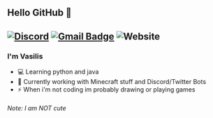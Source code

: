 ## Hello GitHub 👋
[![Discord](https://img.shields.io/badge/Discord-Vasilis%237272-%237289DA?label=&logo=discord&logoColor=ffffff&color=7389D8&labelColor=6A7EC2)](https://discord.com)
[![Gmail Badge](https://img.shields.io/badge/-vasilis@pikachu.systems-c14438?style=flat-square&logo=Gmail&logoColor=white&link=mailto:vasilis@thepikachu.ga)](mailto:vasilis@pikachu.systems)
![Website](https://img.shields.io/website?down_color=red&down_message=dead&label=My%20website&up_color=green&up_message=online&url=https%3A%2F%2Fpikachu.systems)
---
<!-- <img align="right" alt="PNG" src="May_Monthly_Reward_9.png" /> -->

### I'm Vasilis

- 💻 Learning python and java
- 🌱 Currently working with Minecraft stuff and Discord/Twitter Bots
- ⚡ When i'm not coding im probably drawing or playing games

###### Note: I am NOT cute
